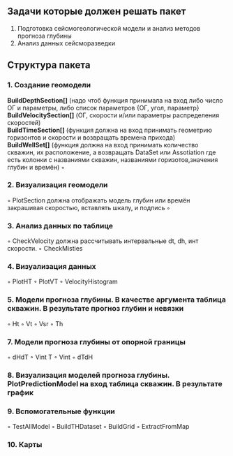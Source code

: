 ## Задачи которые должен решать пакет
 1. Подготовка сейсмогеологической модели и анализ методов прогноза глубины 
 2. Анализ данных сейсморазведки
## Структура пакета
 ### 1. Создание геомодели 
  **BuildDepthSection[]** (надо чтоб функция принимала на вход либо число ОГ и параметры, либо список параметров {ОГ, угол, параметр}  
 **BuildVelocitySection[]** (ОГ, скорости и/или параметры распределения скоростей)  
 **BuildTimeSection[]** (функция должна на вход принимать геометрию горизонтов и скорости и возвращать времена прихода)  
 **BuildWellSet[]** (функция должна на вход принимать количество скважин, их расположение, а возвращать DataSet или Assotiation где есть колонки с названиями скважин, названиями горизотов,значения глубин и времён) 
 ◦ 
 ### 2. Визуализация геомодели 
 ◦ PlotSection должна отображать модель глубин или времён закрашивая скоростью, вставлять шкалу, и подпись 
 ◦ 
 ### 3. Анализ данных по таблице
 ◦ CheckVelocity должна рассчитывать интервальные dt, dh, инт скорости.
 ◦ CheckMisties 
 ### 4. Визуализация данных
 ◦ PlotHT
 ◦ PlotVT
 ◦ VelocityHistogram
### 5. Модели прогноза глубины. В качестве аргумента таблица скважин. В результате прогноз глубин и невязки
 ◦ Ht
 ◦ Vt
 ◦ Vsr 
 ◦ Th
### 7. Модели прогноза глубины от опорной границы 
 ◦ dHdT
 ◦ Vint T
 ◦ Vint
 ◦ dTdH
 ### 8. Визуализация моделей прогноза глубины. PlotPredictionModel на вход таблица скважин. В результате график
### 9. Вспомогательные функции 
 ◦ TestAllModel
 ◦ BuildTHDataset
 ◦ BuildGrid
 ◦ ExtractFromMap
### 10. Карты